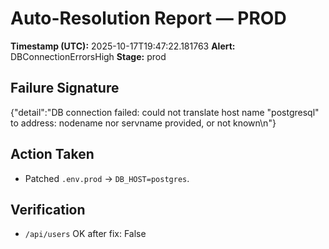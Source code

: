 # Auto-Resolution Report — PROD

**Timestamp (UTC):** 2025-10-17T19:47:22.181763
**Alert:** DBConnectionErrorsHigh
**Stage:** prod

## Failure Signature

{"detail":"DB connection failed: could not translate host name \"postgresql\" to address: nodename nor servname provided, or not known\n"}


## Action Taken
- Patched `.env.prod` → `DB_HOST=postgres`.

## Verification
- `/api/users` OK after fix: False
